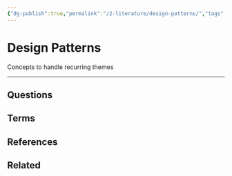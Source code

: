 ```yaml
---
{"dg-publish":true,"permalink":"/2-literature/design-patterns/","tags":["type/literature"],"created":"2023-07-20T05:13:32.056-06:00","updated":"2023-09-05T13:26:59.508-06:00"}
---
```


# Design Patterns
Concepts to handle recurring themes

---
## Questions
## Terms
## References
## Related
